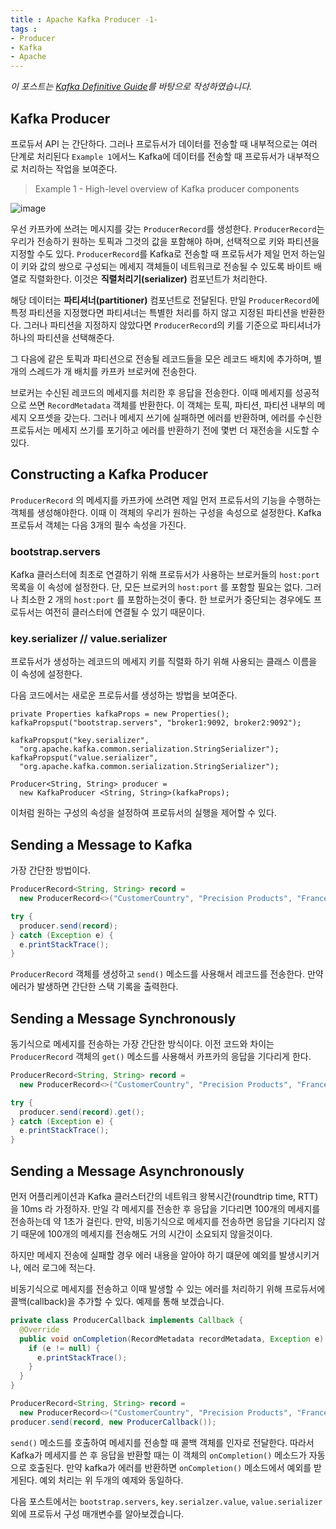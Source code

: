 ```yaml
---
title : Apache Kafka Producer -1-
tags :
- Producer
- Kafka
- Apache
---
```


*이 포스트는 [Kafka Definitive Guide](https://github.com/Avkash/mldl/blob/master/pages/docs/books/confluent-kafka-definitive-guide-complete.pdf)를 바탕으로 작성하였습니다.*

## Kafka Producer

프로듀서 API 는 간단하다. 그러나 프로듀서가 데이터를 전송할 때 내부적으로는 여러 단계로 처리된다 `Example 1`에서느 Kafka에 데이터를 전송할 때 프로듀서가 내부적으로 처리하는 작업을 보여준다.

> Example 1 - High-level overview of Kafka producer components

![image](https://user-images.githubusercontent.com/44635266/70225511-81e2a600-1792-11ea-8171-dfb658e1a6cb.png)

우선 카프카에 쓰려는 메시지를 갖는 `ProducerRecord`를 생성한다. `ProducerRecord`는 우리가 전송하기 원하는 토픽과 그것의 값을 포함해야 하며, 선택적으로 키와 파티션을 지정할 수도 있다. `ProducerRecord`를 Kafka로 전송할 때 프로듀서가 제일 먼저 하는일이 키와 값의 쌍으로 구성되는 메세지 객체들이 네트워크로 전송될 수 있도록 바이트 배열로 직렬화한다. 이것은 **직렬처리기(serializer)** 컴포넌트가 처리한다.

해당 데이터는 **파티셔너(partitioner)** 컴포넌트로 전달된다. 만일 `ProducerRecord`에 특정 파티션을 지정했다면 파티셔너는 특별한 처리를 하지 않고 지정된 파티션을 반환한다. 그러나 파티션을 지정하지 않았다면 `ProducerRecord`의 키를 기준으로 파티셔너가 하나의 파티션을 선택해준다.

그 다음에 같은 토픽과 파티션으로 전송될 레코드들을 모은 레코드 배치에 추가하며, 별개의 스레드가 개 배치를 카프카 브로커에 전송한다.

브로커는 수신된 레코드의 메세지를 처리한 후 응답을 전송한다. 이때 메세지를 성공적으로 쓰면 `RecordMetadata` 객체를 반환한다. 이 객체는 토픽, 파티션, 파티션 내부의 메세지 오프셋을 갖는다. 그러나 메세지 쓰기에 실패하면 에러를 반환하며, 에러를 수신한 프로듀서는 메세지 쓰기를 포기하고 에러를 반환하기 전에 몇번 더 재전송을 시도할 수 있다.

## Constructing a Kafka Producer

`ProducerRecord` 의 메세지를 카프카에 쓰려면 제일 먼저 프로듀서의 기능을 수행하는 객체를 생성해야한다. 이때 이 객체의 우리가 원하는 구성을 속성으로 설정한다. Kafka 프로듀서 객체는 다음 3개의 필수 속성을 가진다.

### bootstrap.servers

Kafka 클러스터에 최초로 연결하기 위해 프로듀서가 사용하는 브로커들의 `host:port` 목록을 이 속성에 설정한다. 단, 모든 브로커의 `host:port` 를 포함할 필요는 없다. 그러나 최소한 2 개의 `host:port` 를 포함하는것이 좋다. 한 브로커가 중단되는 경우에도 프로듀서는 여전히 클러스터에 연결될 수 있기 때문이다.

### key.serializer // value.serializer

프로듀서가 생성하는 레코드의 메세지 키를 직렬화 하기 위해 사용되는 클래스 이름을 이 속성에 설정한다.

다음 코드에서는 새로운 프로듀서를 생성하는 방법을 보여준다.

```shell
private Properties kafkaProps = new Properties();
kafkaPropsput("bootstrap.servers", "broker1:9092, broker2:9092");

kafkaPropsput("key.serializer", 
  "org.apache.kafka.common.serialization.StringSerializer");
kafkaPropsput("value.serializer", 
  "org.apache.kafka.common.serialization.StringSerializer");

Producer<String, String> producer = 
  new KafkaProducer <String, String>(kafkaProps);
```

이처럼 원하는 구성의 속성을 설정하여 프로듀서의 실행을 제어할 수 있다.

## Sending a Message to Kafka

가장 간단한 방법이다.

```java
ProducerRecord<String, String> record = 
  new ProducerRecord<>("CustomerCountry", "Precision Products", "France");

try {
  producer.send(record);
} catch (Exception e) {
  e.printStackTrace();
}
```

`ProducerRecord` 객체를 생성하고 `send()` 메소드를 사용해서 레코드를 전송한다. 만약 에러가 발생하면 간단한 스택 기록을 출력한다.

## Sending a Message Synchronously

동기식으로 메세지를 전송하는 가장 간단한 방식이다. 이전 코드와 차이는 `ProducerRecord` 객체의 `get()` 메소드를 사용해서 카프카의 응답을 기다리게 한다.

```java
ProducerRecord<String, String> record = 
  new ProducerRecord<>("CustomerCountry", "Precision Products", "France");

try {
  producer.send(record).get();
} catch (Exception e) {
  e.printStackTrace();
}
```

## Sending a Message Asynchronously

먼저 어플리케이션과 Kafka 클러스터간의 네트워크 왕복시간(roundtrip time, RTT)을 10ms 라 가정하자. 만일 각 메세지를 전송한 후 응답을 기다리면 100개의 메세지를 전송하는데 약 1초가 걸린다. 만약, 비동기식으로 메세지를 전송하면 응답을 기다리지 않기 때문에 100개의 메세지를 전송해도 거의 시간이 소요되지 않을것이다.

하지만 메세지 전송에 실패할 경우 에러 내용을 알아야 하기 떄문에 예외를 발생시키거나, 에러 로그에 적는다.

비동기식으로 메세지를 전송하고 이때 발생할 수 있는 에러를 처리하기 위해 프로듀서에 콜백(callback)을 추가할 수 있다. 예제를 통해 보겠습니다.

```java
private class ProducerCallback implements Callback {
  @Override
  public void onCompletion(RecordMetadata recordMetadata, Exception e) {
    if (e != null) {
      e.printStackTrace();
    }
  }
}

ProducerRecord<String, String> record =
  new ProducerRecord<>("CustomerCountry", "Precision Products", "France");
producer.send(record, new ProducerCallback());
```

`send()` 메소드를 호출하여 메세지를 전송할 때 콜백 객체를 인자로 전달한다. 따라서 Kafka가 메세지를 쓴 후 응답을 반환할 때는 이 객체의 `onCompletion()` 메소드가 자동으로 호출된다. 만약 kafka가 에러를 반환하면 `onCompletion()` 메소드에서 예외를 받게된다. 예외 처리는 위 두개의 예제와 동일하다.

다음 포스트에서는 `bootstrap.servers`, `key.serialzer.value`, `value.serializer` 외에 프로듀서 구성 매개변수를 알아보겠습니다.
